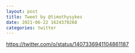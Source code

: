 ```yaml
--- 
layout: post 
title: Tweet by @timothysykes 
date: 2021-06-22 1624370268 
categories: twitter 
--- 
```

https://twitter.com/o/status/1407336941104861187
